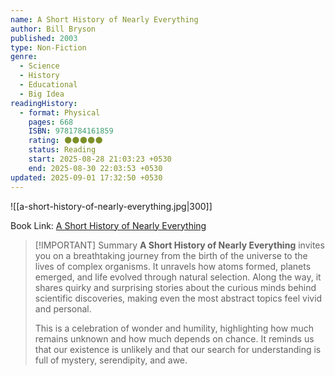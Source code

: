 ```yaml
---
name: A Short History of Nearly Everything
author: Bill Bryson
published: 2003
type: Non-Fiction
genre:
  - Science
  - History
  - Educational
  - Big Idea
readingHistory:
  - format: Physical
    pages: 668
    ISBN: 9781784161859
    rating: 🌑🌑🌑🌑🌑
    status: Reading
    start: 2025-08-28 21:03:23 +0530
    end: 2025-08-30 22:03:53 +0530
updated: 2025-09-01 17:32:50 +0530
---
```


![[a-short-history-of-nearly-everything.jpg|300]]

Book Link: [A Short History of Nearly Everything](https://www.goodreads.com/book/show/28092883-a-short-history-of-nearly-everything)

> [!IMPORTANT] Summary
> **A Short History of Nearly Everything** invites you on a breathtaking journey from the birth of the universe to the lives of complex organisms. It unravels how atoms formed, planets emerged, and life evolved through natural selection. Along the way, it shares quirky and surprising stories about the curious minds behind scientific discoveries, making even the most abstract topics feel vivid and personal.
> 
> This is a celebration of wonder and humility, highlighting how much remains unknown and how much depends on chance. It reminds us that our existence is unlikely and that our search for understanding is full of mystery, serendipity, and awe.
